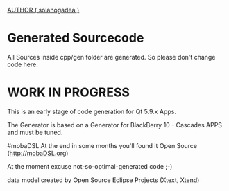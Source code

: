 [AUTHOR ( solanogadea )](AUTHOR.md)

# Generated Sourcecode
All Sources inside cpp/gen folder are generated. So please don't change code here.

# WORK IN PROGRESS
This is an early stage of code generation for Qt 5.9.x Apps.

The Generator is based on a Generator for BlackBerry 10 - Cascades APPS and must be tuned.

#mobaDSL
At the end in some months you'll found it Open Source (http://mobaDSL.org)

At the moment excuse not-so-optimal-generated code ;-)

data model created by Open Source Eclipse Projects (Xtext, Xtend)
